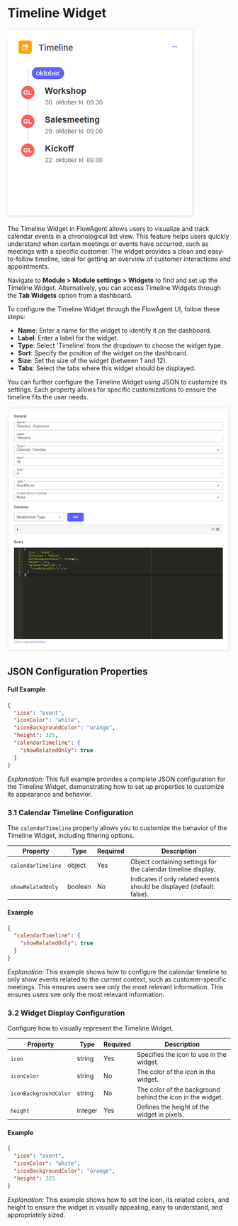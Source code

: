 # Timeline Widget

![alt text](apps-calendar-timeline-overview.png)

The Timeline Widget in FlowAgent allows users to visualize and track calendar events in a chronological list view. This feature helps users quickly understand when certain meetings or events have occurred, such as meetings with a specific customer. The widget provides a clean and easy-to-follow timeline, ideal for getting an overview of customer interactions and appointments.

Navigate to **Module > Module settings > Widgets** to find and set up the Timeline Widget. Alternatively, you can access Timeline Widgets through the **Tab Widgets** option from a dashboard.

To configure the Timeline Widget through the FlowAgent UI, follow these steps:

- **Name**: Enter a name for the widget to identify it on the dashboard.
- **Label**: Enter a label for the widget.
- **Type**: Select 'Timeline' from the dropdown to choose the widget type.
- **Sort**: Specify the position of the widget on the dashboard.
- **Size**: Set the size of the widget (between 1 and 12).
- **Tabs**: Select the tabs where this widget should be displayed.

You can further configure the Timeline Widget using JSON to customize its settings. Each property allows for specific customizations to ensure the timeline fits the user needs.

![alt text](apps-calendar-timeline-setup.png)

## JSON Configuration Properties

#### Full Example

```json
{
  "icon": "event",
  "iconColor": "white",
  "iconBackgroundColor": "orange",
  "height": 325,
  "calendarTimeline": {
    "showRelatedOnly": true
  }
}
```

*Explanation:* This full example provides a complete JSON configuration for the Timeline Widget, demonstrating how to set up properties to customize its appearance and behavior.

### 3.1 Calendar Timeline Configuration

The `calendarTimeline` property allows you to customize the behavior of the Timeline Widget, including filtering options.

| Property           | Type    | Required | Description                                                            |
| ------------------ | ------- | -------- | ---------------------------------------------------------------------- |
| `calendarTimeline` | object  | Yes      | Object containing settings for the calendar timeline display.          |
| `showRelatedOnly`  | boolean | No       | Indicates if only related events should be displayed (default: false). |

#### Example

```json
{
  "calendarTimeline": {
    "showRelatedOnly": true
  }
}
```

*Explanation:* This example shows how to configure the calendar timeline to only show events related to the current context, such as customer-specific meetings. This ensures users see only the most relevant information. This ensures users see only the most relevant information.

### 3.2 Widget Display Configuration

Configure how to visually represent the Timeline Widget.

| Property             | Type   | Required | Description                                               |
| -------------------- | ------ | -------- | --------------------------------------------------------- |
| `icon`               | string | Yes      | Specifies the icon to use in the widget.                  |
| `iconColor`          | string | No       | The color of the icon in the widget.                      |
| `iconBackgroundColor`| string | No       | The color of the background behind the icon in the widget.|
| `height`             | integer | Yes      | Defines the height of the widget in pixels.               |

#### Example

```json
{
  "icon": "event",
  "iconColor": "white",
  "iconBackgroundColor": "orange",
  "height": 325
}
```

*Explanation:* This example shows how to set the icon, its related colors, and height to ensure the widget is visually appealing, easy to understand, and appropriately sized.



